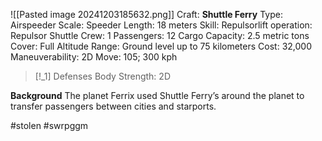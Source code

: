 ![[Pasted image 20241203185632.png]]
Craft: **Shuttle Ferry**
Type: Airspeeder
Scale: Speeder
Length: 18 meters
Skill: Repulsorlift operation: Repulsor Shuttle
Crew: 1
Passengers: 12
Cargo Capacity: 2.5 metric tons
Cover: Full
Altitude Range: Ground level up to 75 kilometers
Cost: 32,000
Maneuverability: 2D
Move: 105; 300 kph

> [!_1] Defenses
> Body Strength: 2D

**Background**
The planet Ferrix used Shuttle Ferry’s around the planet to transfer passengers between cities and starports. 

#stolen #swrpggm 